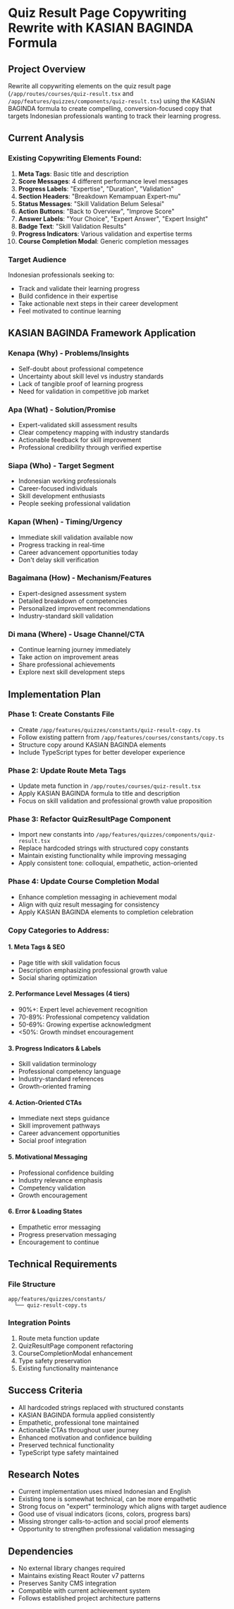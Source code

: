 # Quiz Result Page Copywriting Rewrite with KASIAN BAGINDA Formula

## Project Overview
Rewrite all copywriting elements on the quiz result page (`/app/routes/courses/quiz-result.tsx` and `/app/features/quizzes/components/quiz-result.tsx`) using the KASIAN BAGINDA formula to create compelling, conversion-focused copy that targets Indonesian professionals wanting to track their learning progress.

## Current Analysis

### Existing Copywriting Elements Found:
1. **Meta Tags**: Basic title and description
2. **Score Messages**: 4 different performance level messages
3. **Progress Labels**: "Expertise", "Duration", "Validation" 
4. **Section Headers**: "Breakdown Kemampuan Expert-mu"
5. **Status Messages**: "Skill Validation Belum Selesai"
6. **Action Buttons**: "Back to Overview", "Improve Score"
7. **Answer Labels**: "Your Choice", "Expert Answer", "Expert Insight"
8. **Badge Text**: "Skill Validation Results"
9. **Progress Indicators**: Various validation and expertise terms
10. **Course Completion Modal**: Generic completion messages

### Target Audience
Indonesian professionals seeking to:
- Track and validate their learning progress
- Build confidence in their expertise
- Take actionable next steps in their career development
- Feel motivated to continue learning

## KASIAN BAGINDA Framework Application

### Kenapa (Why) - Problems/Insights
- Self-doubt about professional competence
- Uncertainty about skill level vs industry standards 
- Lack of tangible proof of learning progress
- Need for validation in competitive job market

### Apa (What) - Solution/Promise
- Expert-validated skill assessment results
- Clear competency mapping with industry standards
- Actionable feedback for skill improvement
- Professional credibility through verified expertise

### Siapa (Who) - Target Segment
- Indonesian working professionals
- Career-focused individuals
- Skill development enthusiasts
- People seeking professional validation

### Kapan (When) - Timing/Urgency
- Immediate skill validation available now
- Progress tracking in real-time
- Career advancement opportunities today
- Don't delay skill verification

### Bagaimana (How) - Mechanism/Features
- Expert-designed assessment system
- Detailed breakdown of competencies
- Personalized improvement recommendations
- Industry-standard skill validation

### Di mana (Where) - Usage Channel/CTA
- Continue learning journey immediately
- Take action on improvement areas
- Share professional achievements
- Explore next skill development steps

## Implementation Plan

### Phase 1: Create Constants File
- Create `/app/features/quizzes/constants/quiz-result-copy.ts`
- Follow existing pattern from `/app/features/courses/constants/copy.ts`
- Structure copy around KASIAN BAGINDA elements
- Include TypeScript types for better developer experience

### Phase 2: Update Route Meta Tags
- Update meta function in `/app/routes/courses/quiz-result.tsx`
- Apply KASIAN BAGINDA formula to title and description
- Focus on skill validation and professional growth value proposition

### Phase 3: Refactor QuizResultPage Component
- Import new constants into `/app/features/quizzes/components/quiz-result.tsx`
- Replace hardcoded strings with structured copy constants
- Maintain existing functionality while improving messaging
- Apply consistent tone: colloquial, empathetic, action-oriented

### Phase 4: Update Course Completion Modal
- Enhance completion messaging in achievement modal
- Align with quiz result messaging for consistency
- Apply KASIAN BAGINDA elements to completion celebration

### Copy Categories to Address:

#### 1. Meta Tags & SEO
- Page title with skill validation focus
- Description emphasizing professional growth value
- Social sharing optimization

#### 2. Performance Level Messages (4 tiers)
- 90%+: Expert level achievement recognition
- 70-89%: Professional competency validation  
- 50-69%: Growing expertise acknowledgment
- <50%: Growth mindset encouragement

#### 3. Progress Indicators & Labels
- Skill validation terminology
- Professional competency language
- Industry-standard references
- Growth-oriented framing

#### 4. Action-Oriented CTAs
- Immediate next steps guidance
- Skill improvement pathways
- Career advancement opportunities
- Social proof integration

#### 5. Motivational Messaging
- Professional confidence building
- Industry relevance emphasis
- Competency validation
- Growth encouragement

#### 6. Error & Loading States
- Empathetic error messaging
- Progress preservation messaging
- Encouragement to continue

## Technical Requirements

### File Structure
```
app/features/quizzes/constants/
  └── quiz-result-copy.ts
```

### Integration Points
1. Route meta function update
2. QuizResultPage component refactoring
3. CourseCompletionModal enhancement
4. Type safety preservation
5. Existing functionality maintenance

## Success Criteria
- All hardcoded strings replaced with structured constants
- KASIAN BAGINDA formula applied consistently
- Empathetic, professional tone maintained
- Actionable CTAs throughout user journey
- Enhanced motivation and confidence building
- Preserved technical functionality
- TypeScript type safety maintained

## Research Notes
- Current implementation uses mixed Indonesian and English
- Existing tone is somewhat technical, can be more empathetic
- Strong focus on "expert" terminology which aligns with target audience
- Good use of visual indicators (icons, colors, progress bars)
- Missing stronger calls-to-action and social proof elements
- Opportunity to strengthen professional validation messaging

## Dependencies
- No external library changes required
- Maintains existing React Router v7 patterns
- Preserves Sanity CMS integration
- Compatible with current achievement system
- Follows established project architecture patterns